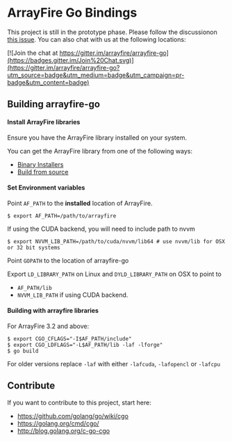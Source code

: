 # ArrayFire Go Bindings

This project is still in the prototype phase. Please follow the discussionon [this issue](https://github.com/arrayfire/arrayfire-go/issues/1). You can also chat with us at the following locations:

[![Join the chat at https://gitter.im/arrayfire/arrayfire-go](https://badges.gitter.im/Join%20Chat.svg)](https://gitter.im/arrayfire/arrayfire-go?utm_source=badge&utm_medium=badge&utm_campaign=pr-badge&utm_content=badge)

## Building arrayfire-go

#### Install ArrayFire libraries
Ensure you have the ArrayFire library installed on your system.

You can get the ArrayFire library from one of the following ways:
 - [Binary Installers](http://arrayfire.com/download)
 - [Build from source](http://github.com/arrayfire/arrayfire)

#### Set Environment variables

Point `AF_PATH` to the **installed** location of ArrayFire.

    $ export AF_PATH=/path/to/arrayfire


If using the CUDA backend, you will need to include path to nvvm

    $ export NVVM_LIB_PATH=/path/to/cuda/nvvm/lib64 # use nvvm/lib for OSX or 32 bit systems


Point `GOPATH` to the location of arrayfire-go

Export `LD_LIBRARY_PATH` on Linux and `DYLD_LIBRARY_PATH` on OSX to point to
- `AF_PATH/lib`
- `NVVM_LIB_PATH` if using CUDA backend.

#### Building with arrayfire libraries

For ArrayFire 3.2 and above:

    $ export CGO_CFLAGS="-I$AF_PATH/include"
    $ export CGO_LDFLAGS="-L$AF_PATH/lib -laf -lforge"
    $ go build

For older versions replace `-laf` with either `-lafcuda`, `-lafopencl` or `-lafcpu`

## Contribute

If you want to contribute to this project, start here:
+ https://github.com/golang/go/wiki/cgo
+ https://golang.org/cmd/cgo/
+ http://blog.golang.org/c-go-cgo
